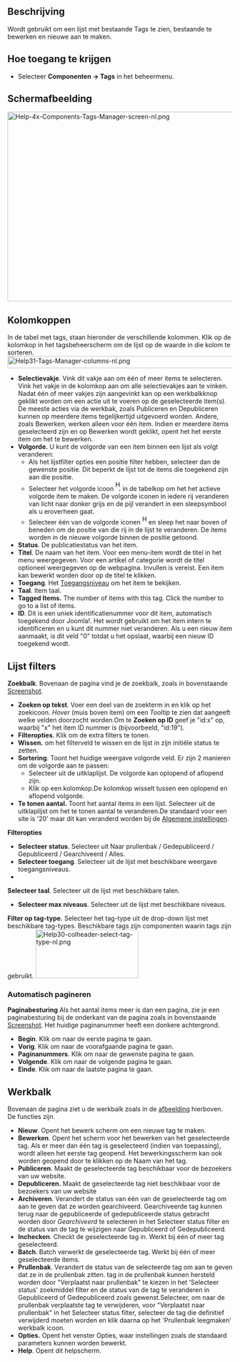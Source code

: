 <!-- Filename: Help4.x:Tags / Display title: Tags -->

## Beschrijving

Wordt gebruikt om een lijst met bestaande Tags te zien, bestaande te
bewerken en nieuwe aan te maken.

## Hoe toegang te krijgen

- Selecteer **Componenten **→** Tags** in het beheermenu.

## Schermafbeelding

<img
src="https://docs.joomla.org/images/thumb/8/89/Help-4x-Components-Tags-Manager-screen-nl.png/800px-Help-4x-Components-Tags-Manager-screen-nl.png"
decoding="async"
srcset="https://docs.joomla.org/images/thumb/8/89/Help-4x-Components-Tags-Manager-screen-nl.png/1200px-Help-4x-Components-Tags-Manager-screen-nl.png 1.5x, https://docs.joomla.org/images/8/89/Help-4x-Components-Tags-Manager-screen-nl.png 2x"
data-file-width="1299" data-file-height="689" width="800" height="424"
alt="Help-4x-Components-Tags-Manager-screen-nl.png" />

## Kolomkoppen

In de tabel met tags, staan hieronder de verschillende kolommen. Klik op
de kolomkop in het tagsbeheerscherm om de lijst op de waarde in die
kolom te sorteren. <img
src="https://docs.joomla.org/images/9/93/Help31-Tags-Manager-columns-nl.png"
decoding="async" data-file-width="1188" data-file-height="27"
width="1188" height="27" alt="Help31-Tags-Manager-columns-nl.png" />

- **Selectievakje**. Vink dit vakje aan om één of meer items te
  selecteren. Vink het vakje in de kolomkop aan om alle selectievakjes
  aan te vinken. Nadat één of meer vakjes zijn aangevinkt kan op een
  werkbalkknop geklikt worden om een actie uit te voeren op de
  geselecteerde item(s). De meeste acties via de werkbak, zoals
  Publiceren en Depubliceren kunnen op meerdere items tegelijkertijd
  uitgevoerd worden. Andere, zoals Bewerken, werken alleen voor één
  item. Indien er meerdere items geselecteerd zijn en op Bewerken wordt
  geklikt, opent het het eerste item om het te bewerken.
- **Volgorde.** U kunt de volgorde van een item binnen een lijst als
  volgt veranderen:
  - Als het lijstfilter opties een positie filter hebben, selecteer dan
    de gewenste positie. Dit beperkt de lijst tot de items die toegekend
    zijn aan die positie.
  - Selecteer het volgorde icoon <img
    src="https://docs.joomla.org/images/e/ee/Help30-Ordering-colheader-icon.png"
    decoding="async" data-file-width="12" data-file-height="23" width="12"
    height="23" alt="Help30-Ordering-colheader-icon.png" /> in de
    tabelkop om het het actieve volgorde item te maken. De volgorde
    iconen in iedere rij veranderen van licht naar donker grijs en de
    pijl verandert in een sleepsymbool als u eroverheen gaat.
  - Selecteer één van de volgorde iconen <img
    src="https://docs.joomla.org/images/8/87/Help30-Ordering-colheader-grab-bar-icon.png"
    decoding="async" data-file-width="10" data-file-height="21" width="10"
    height="21" alt="Help30-Ordering-colheader-grab-bar-icon.png" /> en
    sleep het naar boven of beneden om de positie van die rij in de
    lijst te veranderen. De items worden in de nieuwe volgorde binnen de
    positie getoond.
- **Status**. De publicatiestatus van het item.
- **Titel**. De naam van het item. Voor een menu-item wordt de titel in
  het menu weergegeven. Voor een artikel of categorie wordt de titel
  optioneel weergegeven op de webpagina. Invullen is vereist. Een item
  kan bewerkt worden door op de titel te klikken.
- **Toegang**. Het
  [Toegangsniveau](https://docs.joomla.org/Help4.x:Users:_Viewing_Access_Levels/nl "Special:MyLanguage/Help4.x:Users: Viewing Access Levels/nl")
  om het item te bekijken.
- **Taal**. Item taal.
- **Tagged Items.** The number of items with this tag. Click the number
  to go to a list of items.
- **ID**. Dit is een uniek identificatienummer voor dit item,
  automatisch toegekend door Joomla!. Het wordt gebruikt om het item
  intern te identificeren en u kunt dit nummer niet veranderen. Als u
  een nieuw item aanmaakt, is dit veld "0" totdat u het opslaat, waarbij
  een nieuw ID toegekend wordt.

## Lijst filters

**Zoekbalk**. Bovenaan de pagina vind je de zoekbalk, zoals in
bovenstaande [Screenshot](#screenshot).

- **Zoeken op tekst**. Voer een deel van de zoekterm in en klik op het
  zoekicoon. *Hover* (muis boven item) om een *Tooltip* te zien dat
  aangeeft welke velden doorzocht worden.Om te **Zoeken op ID** geef je
  "id:x" op, waarbij "x" het item ID nummer is (bijvoorbeeld, "id:19").
- **Filteropties**. Klik om de extra filters te tonen.
- **Wissen.** om het filterveld te wissen en de lijst in zijn initiële
  status te zetten.
- **Sortering**. Toont het huidige weergave volgorde veld. Er zijn 2
  manieren om de volgorde aan te passen:
  - Selecteer uit de uitklaplijst. De volgorde kan oplopend of aflopend
    zijn.
  - Klik op een kolomkop.De kolomkop wisselt tussen een oplopend en
    aflopend volgorde.
- **Te tonen aantal.** Toont het aantal items in een lijst. Selecteer
  uit de uitklaplijst om het te tonen aantal te veranderen.De standaard
  voor een site is '20' maar dit kan veranderd worden bij de [Algemene
  instellingen](https://docs.joomla.org/Help4.x:Site_Global_Configuration/nl#defaultlistlimit "Help4.x:Site Global Configuration/nl").

**Filteropties**

- **Selecteer status**. Selecteer uit Naar prullenbak / Gedepubliceerd /
  Gepubliceerd / Gearchiveerd / Alles.
- **Selecteer toegang**. Selecteer uit de lijst met beschikbare weergave
  toegangsniveaus.
- 

**Selecteer taal**. Selecteer uit de lijst met beschikbare talen.

- **Selecteer max niveaus**. Selecteer uit de lijst met beschikbare
  niveaus.

**Filter op tag-type.** Selecteer het tag-type uit de drop-down lijst
met beschikbare tag-types. Beschikbare tags zijn componenten waarin tags
zijn gebruikt. <img
src="https://docs.joomla.org/images/f/f2/Help30-colheader-select-tag-type-nl.png"
decoding="async" data-file-width="230" data-file-height="109"
width="230" height="109"
alt="Help30-colheader-select-tag-type-nl.png" />

### Automatisch pagineren

**Paginabesturing** Als het aantal items meer is dan een pagina, zie je
een paginabesturing bij de onderkant van de pagina zoals in bovenstaande
[Screenshot](#screenshot). Het huidige paginanummer heeft een donkere
achtergrond.

- **Begin**. Klik om naar de eerste pagina te gaan.
- **Vorig**. Klik om naar de voorafgaande pagina te gaan.
- **Paginanummers**. Klik om naar de gewenste pagina te gaan.
- **Volgende**. Klik om naar de volgende pagina te gaan.
- **Einde**. Klik om naar de laatste pagina te gaan.

## Werkbalk

Bovenaan de pagina ziet u de werkbalk zoals in de
[afbeelding](#Schermafbeelding) hierboven. De functies zijn.

- **Nieuw**. Opent het bewerk scherm om een nieuwe tag te maken.
- **Bewerken**. Opent het scherm voor het bewerken van het geselecteerde
  tag. Als er meer dan één tag is geselecteerd (indien van toepassing),
  wordt alleen het eerste tag geopend. Het bewerkingsscherm kan ook
  worden geopend door te klikken op de Naam van het tag.
- **Publiceren**. Maakt de geselecteerde tag beschikbaar voor de
  bezoekers van uw website.
- **Depubliceren.** Maakt de geselecteerde tag niet beschikbaar voor de
  bezoekers van uw website
- **Archiveren**. Verandert de status van één van de geselecteerde tag
  om aan te geven dat ze worden gearchiveerd. Gearchiveerde tag kunnen
  terug naar de gepubliceerde of gedepubliceerde status gebracht worden
  door *Gearchiveerd* te selecteren in het Selecteer status filter en de
  status van de tag te wijzigen naar Gepubliceerd of Gedepubliceerd.
- **Inchecken**. Checkt de geselecteerde tag in. Werkt bij één of meer
  tag geselecteerd.
- **Batch**. Batch verwerkt de geselecteerde tag. Werkt bij één of meer
  geselecteerde items.
- **Prullenbak**. Verandert de status van de selecteerde tag om aan te
  geven dat ze in de prullenbak zitten. tag in de prullenbak kunnen
  hersteld worden door "Verplaatst naar prullenbak" te kiezen in het
  'Selecteer status' zoekmiddel filter en de status van de tag te
  veranderen in Gepubliceerd of Gedepubliceerd zoals gewenst.Selecteer,
  om naar de prullenbak verplaatste tag te verwijderen, voor "Verplaatst
  naar prullenbak" in het Selecteer status filter, selecteer de tag die
  definitief verwijderd moeten worden en klik daarna op het 'Prullenbak
  leegmaken' werkbalk icoon.
- **Opties.** Opent het venster Opties, waar instellingen zoals de
  standaard parameters kunnen worden bewerkt.
- **Help**. Opent dit helpscherm.
